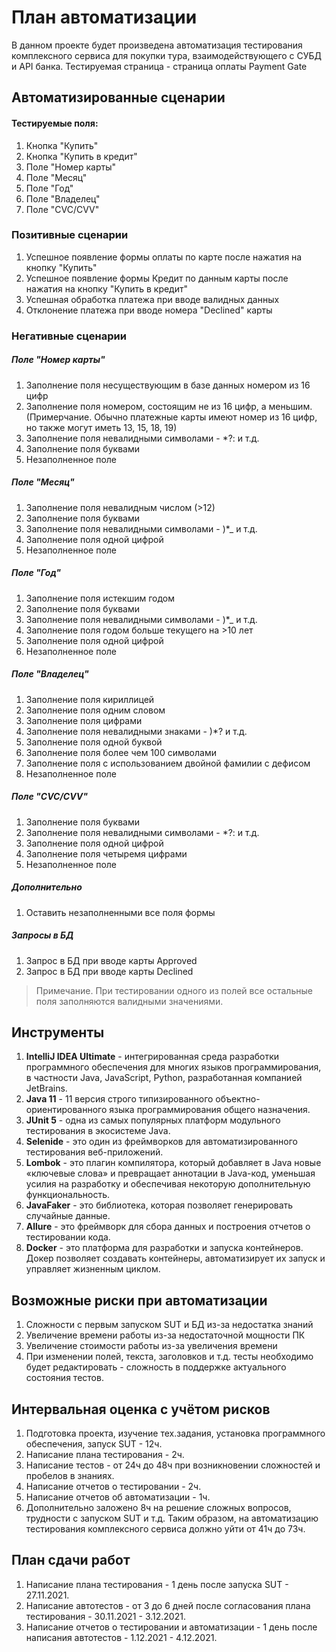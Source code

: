 # План автоматизации
В данном проекте будет произведена автоматизация тестирования комплексного сервиса для покупки тура, взаимодействующего с СУБД и API банка.
Тестируемая страница - страница оплаты Payment Gate

## Автоматизированные сценарии
#### Тестируемые поля:
1. Кнопка "Купить"
2. Кнопка "Купить в кредит"
3. Поле "Номер карты"
4. Поле "Месяц"
5. Поле "Год"
6. Поле "Владелец"
7. Поле "CVC/CVV"

### Позитивные сценарии
1. Успешное появление формы оплаты по карте после нажатия на кнопку "Купить"
2. Успешное появление формы Кредит по данным карты после нажатия на кнопку "Купить в кредит"
3. Успешная обработка платежа при вводе валидных данных
4. Отклонение платежа при вводе номера "Declined" карты

### Негативные сценарии
##### Поле "Номер карты"
1. Заполнение поля несуществующим в базе данных номером из 16 цифр
2. Заполнение поля номером, состоящим не из 16 цифр, а меньшим. (Примерчание. Обычно платежные карты имеют номер из 16 цифр, но также могут иметь 13, 15, 18, 19)
3. Заполнение поля невалидными символами - *?: и т.д.
4. Заполнение поля буквами
5. Незаполненное поле
##### Поле "Месяц"
1. Заполнение поля невалидным числом (>12)
2. Заполнение поля буквами
3. Заполнение поля невалидными символами - )*_ и т.д.
4. Заполнение поля одной цифрой
5. Незаполненное поле
##### Поле "Год"
1. Заполнение поля истекшим годом
2. Заполнение поля буквами
3. Заполнение поля невалидными символами - )*_ и т.д.
4. Заполнение поля годом больше текущего на >10 лет
5. Заполнение поля одной цифрой
6. Незаполненное поле
##### Поле "Владелец"
1. Заполнение поля кириллицей
2. Заполнение поля одним словом
3. Заполнение поля цифрами
4. Заполнение поля невалидными знаками - )*? и т.д.
5. Заполнение поля одной буквой
6. Заполнение поля более чем 100 символами
7. Заполнение поля с использованием двойной фамилии с дефисом
8. Незаполненное поле
##### Поле "CVC/CVV"
1. Заполнение поля буквами
2. Заполнение поля невалидными символами - *?: и т.д.
3. Заполнение поля одной цифрой
4. Заполнение поля четыремя цифрами
5. Незаполненное поле
##### Дополнительно
1. Оставить незаполненными все поля формы
##### Запросы в БД
1. Запрос в БД при вводе карты Approved 
2. Запрос в БД при вводе карты Declined

> Примечание. При тестировании одного из полей все остальные поля заполняются валидными значениями.

## Инструменты 
1. **IntelliJ IDEA Ultimate** - интегрированная среда разработки программного обеспечения для многих языков программирования, в частности Java, JavaScript, Python, разработанная компанией JetBrains.
2. **Java 11** - 11 версия строго типизированного объектно-ориентированного языка программирования общего назначения.
3. **JUnit 5** - одна из самых популярных платформ модульного тестирования в экосистеме Java.
4. **Selenide** - это один из фреймворков для автоматизированного тестирования веб-приложений.
5. **Lombok** - это плагин компилятора, который добавляет в Java новые «ключевые слова» и превращает аннотации в Java-код, уменьшая усилия на разработку и обеспечивая некоторую дополнительную функциональность.
6. **JavaFaker** - это библиотека, которая позволяет генерировать случайные данные. 
7. **Allure** - это фреймворк для сбора данных и построения отчетов о тестировании кода.
8. **Docker** - это платформа для разработки и запуска контейнеров. Докер позволяет создавать контейнеры, автоматизирует их запуск и управляет жизненным циклом.

## Возможные риски при автоматизации
1. Сложности с первым запуском SUT и БД из-за недостатка знаний
2. Увеличение времени работы из-за недостаточной мощности ПК
3. Увеличение стоимости работы из-за увеличения времени 
4. При изменении полей, текста, заголовков и т.д. тесты необходимо будет редактировать - сложность в поддержке актуального состояния тестов.

## Интервальная оценка с учётом рисков
1. Подготовка проекта, изучение тех.задания, установка программного обеспечения, запуск SUT - 12ч.
2. Написание плана тестирования - 2ч.
3. Написание тестов - от 24ч до 48ч при возникновении сложностей и пробелов в знаниях.
4. Написание отчетов о тестировании - 2ч.
5. Написание отчетов об автоматизации - 1ч.
6. Дополнительно заложено 8ч на решение сложных вопросов, трудности с запуском SUT и т.д.
Таким образом, на автоматизацию тестирования комплексного сервиса должно уйти от 41ч до 73ч.

## План сдачи работ
1. Написание плана тестирования - 1 день после запуска SUT - 27.11.2021.
2. Написание автотестов - от 3 до 6 дней после согласования плана тестирования - 30.11.2021 - 3.12.2021.
3. Написание отчетов о тестировании и автоматизации - 1 день после написания автотестов - 1.12.2021 - 4.12.2021.



